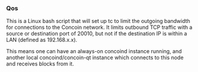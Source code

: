 ### Qos ###

This is a Linux bash script that will set up tc to limit the outgoing bandwidth for connections to the Concoin network. It limits outbound TCP traffic with a source or destination port of 20010, but not if the destination IP is within a LAN (defined as 192.168.x.x).

This means one can have an always-on concoind instance running, and another local concoind/concoin-qt instance which connects to this node and receives blocks from it.
